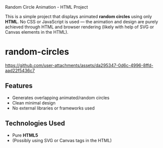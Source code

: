 Random Circle Animation - HTML Project

This is a simple project that displays animated **random circles** using only **HTML**. No CSS or JavaScript is used — the animation and design are purely achieved through HTML and browser rendering (likely with help of SVG or Canvas elements in the HTML).

# random-circles
https://github.com/user-attachments/assets/da295347-0d6c-4996-8ffd-aad22f5436c7

## Features

- Generates overlapping animated/random circles
- Clean minimal design
- No external libraries or frameworks used

## Technologies Used

- Pure **HTML5**
- (Possibly using SVG or Canvas tags in the HTML)
